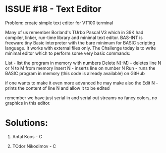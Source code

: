 ISSUE #18 - Text Editor
===
Problem: create simple text editor for VT100 terminal

Many of us remember Borland's TUrbo Pascal V3 which in 39K had compiler, linker, run-time library and minimal text editor.
BAS-INT is freeware tiny Basic interpreter with the bare minimum for BASIC scripting language. It works with external files only.
The Challenge today is to write minimal editor which to perform some very basic commands:

List - list the program in memory with numbers
Delete N(-M) - deletes line N or N to M from memory
Insert N - inserts line on number N
Run - runs the BASIC program in memory (this code is already available) on GitHub

if one wants to make it even more advanced he may make also the 
Edit N - prints the content of line N and allow it to be edited

remember we have just serial in and serial out streams no fancy colors, no graphics in this editor.

Solutions:
===

1. Antal Koos - C

2. TOdor Nikodimov - C

